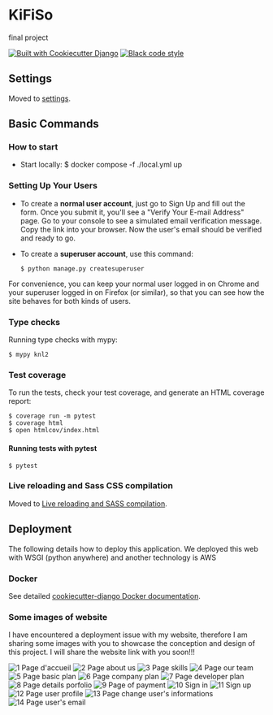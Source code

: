 # KiFiSo

final project

[![Built with Cookiecutter Django](https://img.shields.io/badge/built%20with-Cookiecutter%20Django-ff69b4.svg?logo=cookiecutter)](https://github.com/cookiecutter/cookiecutter-django/)
[![Black code style](https://img.shields.io/badge/code%20style-black-000000.svg)](https://github.com/ambv/black)

## Settings

Moved to [settings](http://cookiecutter-django.readthedocs.io/en/latest/settings.html).

## Basic Commands

### How to start

-   Start locally:
        $ docker compose -f ./local.yml up

### Setting Up Your Users

-   To create a **normal user account**, just go to Sign Up and fill out the form. Once you submit it, you'll see a "Verify Your E-mail Address" page. Go to your console to see a simulated email verification message. Copy the link into your browser. Now the user's email should be verified and ready to go.

-   To create a **superuser account**, use this command:

        $ python manage.py createsuperuser

For convenience, you can keep your normal user logged in on Chrome and your superuser logged in on Firefox (or similar), so that you can see how the site behaves for both kinds of users.

### Type checks

Running type checks with mypy:

    $ mypy knl2

### Test coverage

To run the tests, check your test coverage, and generate an HTML coverage report:

    $ coverage run -m pytest
    $ coverage html
    $ open htmlcov/index.html

#### Running tests with pytest

    $ pytest

### Live reloading and Sass CSS compilation

Moved to [Live reloading and SASS compilation](https://cookiecutter-django.readthedocs.io/en/latest/developing-locally.html#sass-compilation-live-reloading).

## Deployment

The following details how to deploy this application.
We deployed this web with WSGI (python anywhere) and another technology is AWS

### Docker

See detailed [cookiecutter-django Docker documentation](http://cookiecutter-django.readthedocs.io/en/latest/deployment-with-docker.html).

### Some images of website

I have encountered a deployment issue with my website, therefore I am sharing some images with you to showcase the conception and design of this project. I will share the website link with you soon!!!

![1  Page d'accueil](https://user-images.githubusercontent.com/91082621/236629949-076579ed-28b1-419a-9c12-9d0933b39edc.png)
![2  Page about us](https://user-images.githubusercontent.com/91082621/236629970-e6547a2c-419c-4b6c-8ac2-039902c03ad1.png)
![3  Page skills](https://user-images.githubusercontent.com/91082621/236629983-b0004f8b-b85d-470f-93f2-fa8659a32c1f.png)
![4  Page our team](https://user-images.githubusercontent.com/91082621/236630039-bb3a2b23-5119-4d74-b9ba-876b238fb186.png)
![5  Page basic plan](https://user-images.githubusercontent.com/91082621/236630043-c90d7fa1-827a-4b6c-bc5d-945f59472630.png)
![6  Page company plan](https://user-images.githubusercontent.com/91082621/236630051-e4f9abec-bb02-47bb-aacc-773c980fd2f1.png)
![7  Page developer plan](https://user-images.githubusercontent.com/91082621/236630054-93d6dee9-ae2b-4f36-8177-9cb37f52fb91.png)
![8  Page details porfolio](https://user-images.githubusercontent.com/91082621/236630058-d470e403-0591-4241-84de-620896c61eaf.png)
![9  Page of payment](https://user-images.githubusercontent.com/91082621/236630062-4b18716a-ec02-4cae-a598-c0fd2a85764b.png)
![10  Sign in](https://user-images.githubusercontent.com/91082621/236630067-c86c028c-678f-4e38-aa76-75f5bd489f4d.png)
![11  Sign up](https://user-images.githubusercontent.com/91082621/236630071-72345315-3d0e-4b7c-9944-e6f70ee5f9b9.png)
![12  Page user profile](https://user-images.githubusercontent.com/91082621/236630075-423de62f-1254-40d0-a2b8-8fb178ee27f3.png)
![13  Page change user's informations](https://user-images.githubusercontent.com/91082621/236630080-8e27f383-33ef-4c83-a0cf-cbdbaf36ca08.png)
![14  Page user's email](https://user-images.githubusercontent.com/91082621/236630099-3e30724c-f870-4efb-866c-6f8baa330d63.png)
